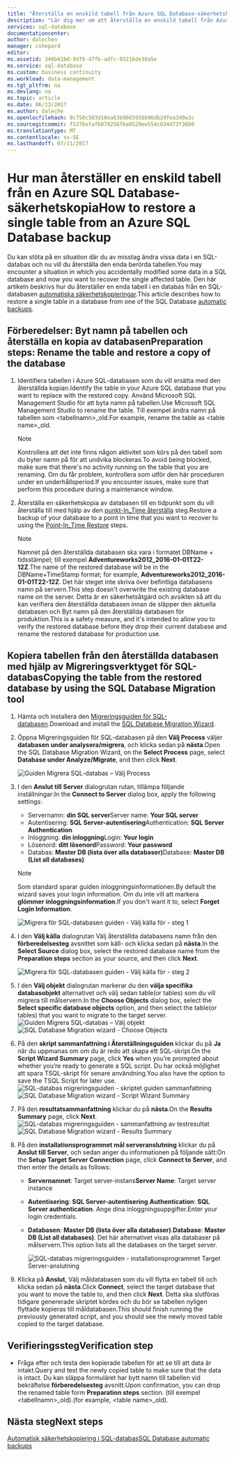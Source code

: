 ```yaml
---
title: "Återställa en enskild tabell från Azure SQL Database-säkerhetskopia | Microsoft Docs"
description: "Lär dig mer om att återställa en enskild tabell från Azure SQL Database-säkerhetskopia."
services: sql-database
documentationcenter: 
author: dalechen
manager: cshepard
editor: 
ms.assetid: 340b41bd-9df8-47fb-adfc-03216de38a5e
ms.service: sql-database
ms.custom: business continuity
ms.workload: data-management
ms.tgt_pltfrm: na
ms.devlang: na
ms.topic: article
ms.date: 06/13/2017
ms.author: daleche
ms.openlocfilehash: 8c750c503d10ea63b9665958b96db2dfea3d9a3c
ms.sourcegitcommit: f537befafb079256fba0529ee554c034d73f36b0
ms.translationtype: MT
ms.contentlocale: sv-SE
ms.lasthandoff: 07/11/2017
---
```

# <a name="how-to-restore-a-single-table-from-an-azure-sql-database-backup"></a><span data-ttu-id="81605-103">Hur man återställer en enskild tabell från en Azure SQL Database-säkerhetskopia</span><span class="sxs-lookup"><span data-stu-id="81605-103">How to restore a single table from an Azure SQL Database backup</span></span>
<span data-ttu-id="81605-104">Du kan stöta på en situation där du av misstag ändra vissa data i en SQL-databas och nu vill du återställa den enda berörda tabellen.</span><span class="sxs-lookup"><span data-stu-id="81605-104">You may encounter a situation in which you accidentally modified some data in a SQL database and now you want to recover the single affected table.</span></span> <span data-ttu-id="81605-105">Den här artikeln beskrivs hur du återställer en enda tabell i en databas från en SQL-databasen [automatiska säkerhetskopieringar](sql-database-automated-backups.md).</span><span class="sxs-lookup"><span data-stu-id="81605-105">This article describes how to restore a single table in a database from one of the SQL Database [automatic backups](sql-database-automated-backups.md).</span></span>

## <a name="preparation-steps-rename-the-table-and-restore-a-copy-of-the-database"></a><span data-ttu-id="81605-106">Förberedelser: Byt namn på tabellen och återställa en kopia av databasen</span><span class="sxs-lookup"><span data-stu-id="81605-106">Preparation steps: Rename the table and restore a copy of the database</span></span>
1. <span data-ttu-id="81605-107">Identifiera tabellen i Azure SQL-databasen som du vill ersätta med den återställda kopian.</span><span class="sxs-lookup"><span data-stu-id="81605-107">Identify the table in your Azure SQL database that you want to replace with the restored copy.</span></span> <span data-ttu-id="81605-108">Använd Microsoft SQL Management Studio för att byta namn på tabellen.</span><span class="sxs-lookup"><span data-stu-id="81605-108">Use Microsoft SQL Management Studio to rename the table.</span></span> <span data-ttu-id="81605-109">Till exempel ändra namn på tabellen som &lt;tabellnamn&gt;_old.</span><span class="sxs-lookup"><span data-stu-id="81605-109">For example, rename the table as &lt;table name&gt;_old.</span></span>
   
   > [!NOTE]
   > <span data-ttu-id="81605-110">Kontrollera att det inte finns någon aktivitet som körs på den tabell som du byter namn på för att undvika blockeras.</span><span class="sxs-lookup"><span data-stu-id="81605-110">To avoid being blocked, make sure that there's no activity running on the table that you are renaming.</span></span> <span data-ttu-id="81605-111">Om du får problem, kontrollera som utför den här proceduren under en underhållsperiod.</span><span class="sxs-lookup"><span data-stu-id="81605-111">If you encounter issues, make sure that perform this procedure during a maintenance window.</span></span>
   >

2. <span data-ttu-id="81605-112">Återställa en säkerhetskopia av databasen till en tidpunkt som du vill återställa till med hjälp av den [punkt-In_Time återställa](sql-database-recovery-using-backups.md#point-in-time-restore) steg.</span><span class="sxs-lookup"><span data-stu-id="81605-112">Restore a backup of your database to a point in time that you want to recover to using the [Point-In_Time Restore](sql-database-recovery-using-backups.md#point-in-time-restore) steps.</span></span>
   
   > [!NOTE]
   > <span data-ttu-id="81605-113">Namnet på den återställda databasen ska vara i formatet DBName + tidsstämpel; till exempel **Adventureworks2012_2016-01-01T22-12Z**.</span><span class="sxs-lookup"><span data-stu-id="81605-113">The name of the restored database will be in the DBName+TimeStamp format; for example, **Adventureworks2012_2016-01-01T22-12Z**.</span></span> <span data-ttu-id="81605-114">Det här steget inte skriva över befintliga databasens namn på servern.</span><span class="sxs-lookup"><span data-stu-id="81605-114">This step doesn't overwrite the existing database name on the server.</span></span> <span data-ttu-id="81605-115">Detta är en säkerhetsåtgärd och avsikten så att du kan verifiera den återställda databasen innan de släpper den aktuella databasen och Byt namn på den återställda databasen för produktion.</span><span class="sxs-lookup"><span data-stu-id="81605-115">This is a safety measure, and it's intended to allow you to verify the restored database before they drop their current database and rename the restored database for production use.</span></span>
   
## <a name="copying-the-table-from-the-restored-database-by-using-the-sql-database-migration-tool"></a><span data-ttu-id="81605-116">Kopiera tabellen från den återställda databasen med hjälp av Migreringsverktyget för SQL-databas</span><span class="sxs-lookup"><span data-stu-id="81605-116">Copying the table from the restored database by using the SQL Database Migration tool</span></span>

1. <span data-ttu-id="81605-117">Hämta och installera den [Migreringsguiden för SQL-databasen](https://sqlazuremw.codeplex.com).</span><span class="sxs-lookup"><span data-stu-id="81605-117">Download and install the [SQL Database Migration Wizard](https://sqlazuremw.codeplex.com).</span></span>
2. <span data-ttu-id="81605-118">Öppna Migreringsguiden för SQL-databasen på den **Välj Process** väljer **databasen under analysera/migrera**, och klicka sedan på **nästa**.</span><span class="sxs-lookup"><span data-stu-id="81605-118">Open the SQL Database Migration Wizard, on the **Select Process** page, select **Database under Analyze/Migrate**, and then click **Next**.</span></span>

   ![Guiden Migrera SQL-databas – Välj Process](./media/sql-database-cloud-migrate-restore-single-table-azure-backup/1.png)

3. <span data-ttu-id="81605-120">I den **Anslut till Server** dialogrutan rutan, tillämpa följande inställningar:</span><span class="sxs-lookup"><span data-stu-id="81605-120">In the **Connect to Server** dialog box, apply the following settings:</span></span>

   * <span data-ttu-id="81605-121">Servernamn: **din SQL server**</span><span class="sxs-lookup"><span data-stu-id="81605-121">Server name: **Your SQL server**</span></span>
   * <span data-ttu-id="81605-122">Autentisering: **SQL Server-autentisering**</span><span class="sxs-lookup"><span data-stu-id="81605-122">Authentication: **SQL Server Authentication**</span></span>
   * <span data-ttu-id="81605-123">Inloggning: **din inloggning**</span><span class="sxs-lookup"><span data-stu-id="81605-123">Login: **Your login**</span></span>
   * <span data-ttu-id="81605-124">Lösenord: **ditt lösenord**</span><span class="sxs-lookup"><span data-stu-id="81605-124">Password: **Your password**</span></span>
   * <span data-ttu-id="81605-125">Databas: **Master DB (lista över alla databaser)**</span><span class="sxs-lookup"><span data-stu-id="81605-125">Database: **Master DB (List all databases)**</span></span>
   
   > [!NOTE]
   > <span data-ttu-id="81605-126">Som standard sparar guiden inloggningsinformationen.</span><span class="sxs-lookup"><span data-stu-id="81605-126">By default the wizard saves your login information.</span></span> <span data-ttu-id="81605-127">Om du inte vill att markera **glömmer inloggningsinformation**.</span><span class="sxs-lookup"><span data-stu-id="81605-127">If you don't want it to, select **Forget Login Information**.</span></span>
   >
   
     ![Migrera för SQL-databasen guiden - Välj källa för - steg 1](./media/sql-database-cloud-migrate-restore-single-table-azure-backup/2.png)
4. <span data-ttu-id="81605-129">I den **Välj källa** dialogrutan Välj återställda databasens namn från den **förberedelsesteg** avsnittet som käll- och klicka sedan på **nästa**.</span><span class="sxs-lookup"><span data-stu-id="81605-129">In the **Select Source** dialog box, select the restored database name from the **Preparation steps** section as your source, and then click **Next**.</span></span>
   
    ![Migrera för SQL-databasen guiden - Välj källa för - steg 2](./media/sql-database-cloud-migrate-restore-single-table-azure-backup/3.png)
5. <span data-ttu-id="81605-131">I den **Välj objekt** dialogrutan markerar du den **välja specifika databasobjekt** alternativet och välj sedan table(or tables) som du vill migrera till målservern.</span><span class="sxs-lookup"><span data-stu-id="81605-131">In the **Choose Objects** dialog box, select the **Select specific database objects** option, and then select the table(or tables) that you want to migrate to the target server.</span></span>
   <span data-ttu-id="81605-132">![Guiden Migrera SQL-databas – Välj objekt](./media/sql-database-cloud-migrate-restore-single-table-azure-backup/4.png)</span><span class="sxs-lookup"><span data-stu-id="81605-132">![SQL Database Migration wizard - Choose Objects](./media/sql-database-cloud-migrate-restore-single-table-azure-backup/4.png)</span></span>
6. <span data-ttu-id="81605-133">På den **skript sammanfattning i Återställningsguiden** klickar du på **Ja** när du uppmanas om om du är redo att skapa ett SQL-skript.</span><span class="sxs-lookup"><span data-stu-id="81605-133">On the **Script Wizard Summary** page, click **Yes** when you’re prompted about whether you’re ready to generate a SQL script.</span></span> <span data-ttu-id="81605-134">Du har också möjlighet att spara TSQL-skript för senare användning.</span><span class="sxs-lookup"><span data-stu-id="81605-134">You also have the option to save the TSQL Script for later use.</span></span>
   <span data-ttu-id="81605-135">![SQL-databas migreringsguiden - skriptet guiden sammanfattning](./media/sql-database-cloud-migrate-restore-single-table-azure-backup/5.png)</span><span class="sxs-lookup"><span data-stu-id="81605-135">![SQL Database Migration wizard - Script Wizard Summary](./media/sql-database-cloud-migrate-restore-single-table-azure-backup/5.png)</span></span>
7. <span data-ttu-id="81605-136">På den **resultatsammanfattning** klickar du på **nästa**.</span><span class="sxs-lookup"><span data-stu-id="81605-136">On the **Results Summary** page, click **Next**.</span></span>
   <span data-ttu-id="81605-137">![SQL-databas migreringsguiden - sammanfattning av testresultat](./media/sql-database-cloud-migrate-restore-single-table-azure-backup/6.png)</span><span class="sxs-lookup"><span data-stu-id="81605-137">![SQL Database Migration wizard - Results Summary](./media/sql-database-cloud-migrate-restore-single-table-azure-backup/6.png)</span></span>
8. <span data-ttu-id="81605-138">På den **installationsprogrammet mål serveranslutning** klickar du på **Anslut till Server**, och sedan anger du informationen på följande sätt:</span><span class="sxs-lookup"><span data-stu-id="81605-138">On the **Setup Target Server Connection** page, click **Connect to Server**, and then enter the details as follows:</span></span>
   
   * <span data-ttu-id="81605-139">**Servernamnet**: Target server-instans</span><span class="sxs-lookup"><span data-stu-id="81605-139">**Server Name**: Target server instance</span></span>
   * <span data-ttu-id="81605-140">**Autentisering**: **SQL Server-autentisering**.</span><span class="sxs-lookup"><span data-stu-id="81605-140">**Authentication**: **SQL Server authentication**.</span></span> <span data-ttu-id="81605-141">Ange dina inloggningsuppgifter.</span><span class="sxs-lookup"><span data-stu-id="81605-141">Enter your login credentials.</span></span>
   * <span data-ttu-id="81605-142">**Databasen**: **Master DB (lista över alla databaser)**.</span><span class="sxs-lookup"><span data-stu-id="81605-142">**Database**: **Master DB (List all databases)**.</span></span> <span data-ttu-id="81605-143">Det här alternativet visas alla databaser på målservern.</span><span class="sxs-lookup"><span data-stu-id="81605-143">This option lists all the databases on the target server.</span></span>
     
     ![SQL-databas migreringsguiden - installationsprogrammet Target Server-anslutning](./media/sql-database-cloud-migrate-restore-single-table-azure-backup/7.png)
9. <span data-ttu-id="81605-145">Klicka på **Anslut**, Välj måldatabasen som du vill flytta en tabell till och klicka sedan på **nästa**.</span><span class="sxs-lookup"><span data-stu-id="81605-145">Click **Connect**, select the target database that you want to move the table to, and then click **Next**.</span></span> <span data-ttu-id="81605-146">Detta ska slutföras tidigare genererade skriptet kördes och du bör se tabellen nyligen flyttade kopieras till måldatabasen.</span><span class="sxs-lookup"><span data-stu-id="81605-146">This should finish running the previously generated script, and you should see the newly moved table copied to the target database.</span></span>

## <a name="verification-step"></a><span data-ttu-id="81605-147">Verifieringssteg</span><span class="sxs-lookup"><span data-stu-id="81605-147">Verification step</span></span>

- <span data-ttu-id="81605-148">Fråga efter och testa den kopierade tabellen för att se till att data är intakt.</span><span class="sxs-lookup"><span data-stu-id="81605-148">Query and test the newly copied table to make sure that the data is intact.</span></span> <span data-ttu-id="81605-149">Du kan släppa formuläret har bytt namn till tabellen vid bekräftelse **förberedelsesteg** avsnitt.</span><span class="sxs-lookup"><span data-stu-id="81605-149">Upon confirmation, you can drop the renamed table form **Preparation steps** section.</span></span> <span data-ttu-id="81605-150">(till exempel &lt;tabellnamn&gt;_old).</span><span class="sxs-lookup"><span data-stu-id="81605-150">(for example, &lt;table name&gt;_old).</span></span>

## <a name="next-steps"></a><span data-ttu-id="81605-151">Nästa steg</span><span class="sxs-lookup"><span data-stu-id="81605-151">Next steps</span></span>
[<span data-ttu-id="81605-152">Automatisk säkerhetskopiering i SQL-databas</span><span class="sxs-lookup"><span data-stu-id="81605-152">SQL Database automatic backups</span></span>](sql-database-automated-backups.md)

